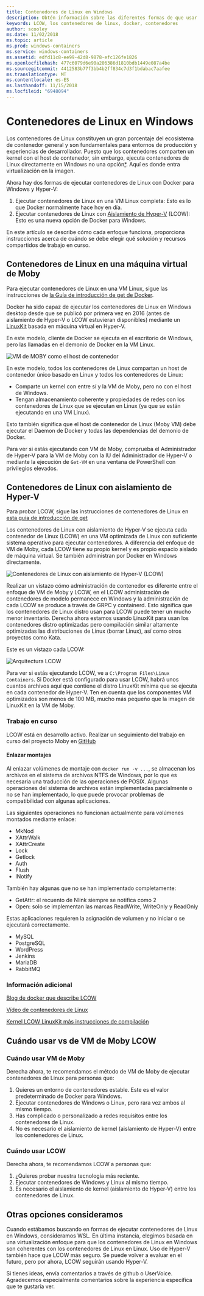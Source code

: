 ```yaml
---
title: Contenedores de Linux en Windows
description: Obtén información sobre las diferentes formas de que usar Hyper-V para ejecutar contenedores de Linux en Windows como si estuvieran nativos.
keywords: LCOW, los contenedores de linux, docker, contenedores
author: scooley
ms.date: 11/02/2018
ms.topic: article
ms.prod: windows-containers
ms.service: windows-containers
ms.assetid: edfd11c8-ee99-42d8-9878-efc126fe1826
ms.openlocfilehash: 477c6079d6e90a206386d1810bdb1449e087a4be
ms.sourcegitcommit: 4412583b77f3bb4b2ff834c7d3f1bdabac7aafee
ms.translationtype: MT
ms.contentlocale: es-ES
ms.lasthandoff: 11/15/2018
ms.locfileid: "6948094"
---
```

# <a name="linux-containers-on-windows"></a>Contenedores de Linux en Windows

Los contenedores de Linux constituyen un gran porcentaje del ecosistema de contenedor general y son fundamentales para entornos de producción y experiencias de desarrollador.  Puesto que los contenedores comparten un kernel con el host de contenedor, sin embargo, ejecuta contenedores de Linux directamente en Windows no una opción[*](linux-containers.md#other-options-we-considered).  Aquí es donde entra virtualización en la imagen.

Ahora hay dos formas de ejecutar contenedores de Linux con Docker para Windows y Hyper-V:

1. Ejecutar contenedores de Linux en una VM Linux completa: Esto es lo que Docker normalmente hace hoy en día.
1. Ejecutar contenedores de Linux con [Aislamiento de Hyper-V](../manage-containers/hyperv-container.md) (LCOW): Esto es una nueva opción de Docker para Windows.

En este artículo se describe cómo cada enfoque funciona, proporciona instrucciones acerca de cuándo se debe elegir qué solución y recursos compartidos de trabajo en curso.

## <a name="linux-containers-in-a-moby-vm"></a>Contenedores de Linux en una máquina virtual de Moby

Para ejecutar contenedores de Linux en una VM Linux, sigue las instrucciones de [la Guía de introducción de get de Docker](https://docs.docker.com/docker-for-windows/).

Docker ha sido capaz de ejecutar los contenedores de Linux en Windows desktop desde que se publicó por primera vez en 2016 (antes de aislamiento de Hyper-V o LCOW estuvieran disponibles) mediante un [LinuxKit](https://github.com/linuxkit/linuxkit) basada en máquina virtual en Hyper-V.

En este modelo, cliente de Docker se ejecuta en el escritorio de Windows, pero las llamadas en el demonio de Docker en la VM Linux.

![VM de MOBY como el host de contenedor](media/MobyVM.png)

En este modelo, todos los contenedores de Linux compartan un host de contenedor único basado en Linux y todos los contenedores de Linux:

* Comparte un kernel con entre sí y la VM de Moby, pero no con el host de Windows.
* Tengan almacenamiento coherente y propiedades de redes con los contenedores de Linux que se ejecutan en Linux (ya que se están ejecutando en una VM Linux).

Esto también significa que el host de contenedor de Linux (Moby VM) debe ejecutar el Daemon de Docker y todas las dependencias del demonio de Docker.

Para ver si estás ejecutando con VM de Moby, comprueba el Administrador de Hyper-V para la VM de Moby con la IU del Administrador de Hyper-V o mediante la ejecución de `Get-VM` en una ventana de PowerShell con privilegios elevados.

## <a name="linux-containers-with-hyper-v-isolation"></a>Contenedores de Linux con aislamiento de Hyper-V

Para probar LCOW, sigue las instrucciones de contenedores de Linux en [esta guía de introducción de get](../quick-start/quick-start-windows-10.md)

Los contenedores de Linux con aislamiento de Hyper-V se ejecuta cada contenedor de Linux (LCOW) en una VM optimizada de Linux con suficiente sistema operativo para ejecutar contenedores.  A diferencia del enfoque de VM de Moby, cada LCOW tiene su propio kernel y es propio espacio aislado de máquina virtual.  Se también administran por Docker en Windows directamente.

![Contenedores de Linux con aislamiento de Hyper-V (LCOW)](media/lcow-approach.png)

Realizar un vistazo cómo administración de contenedor es diferente entre el enfoque de VM de Moby y LCOW, en el LCOW administración de contenedores de modelo permanece en Windows y la administración de cada LCOW se produce a través de GRPC y containerd.  Esto significa que los contenedores de Linux distro usan para LCOW puede tener un mucho menor inventario.  Derecha ahora estamos usando LinuxKit para usan los contenedores distro optimizadas pero compilación similar altamente optimizadas las distribuciones de Linux (borrar Linux), así como otros proyectos como Kata.

Este es un vistazo cada LCOW:

![Arquitectura LCOW](media/lcow.png)

Para ver si estás ejecutando LCOW, ve a `C:\Program Files\Linux Containers`.  Si Docker está configurado para usar LCOW, habrá unos cuantos archivos aquí que contiene el distro LinuxKit mínima que se ejecuta en cada contenedor de Hyper-V.  Ten en cuenta que los componentes VM optimizados son menos de 100 MB, mucho más pequeño que la imagen de LinuxKit en la VM de Moby.

### <a name="work-in-progress"></a>Trabajo en curso

LCOW está en desarrollo activo.  Realizar un seguimiento del trabajo en curso del proyecto Moby en [GitHub](https://github.com/moby/moby/issues/33850)

#### <a name="bind-mounts"></a>Enlazar montajes

Al enlazar volúmenes de montaje con `docker run -v ...`, se almacenan los archivos en el sistema de archivos NTFS de Windows, por lo que es necesaria una traducción de las operaciones de POSIX. Algunas operaciones del sistema de archivos están implementadas parcialmente o no se han implementado, lo que puede provocar problemas de compatibilidad con algunas aplicaciones.

Las siguientes operaciones no funcionan actualmente para volúmenes montados mediante enlace:

* MkNod
* XAttrWalk
* XAttrCreate
* Lock
* Getlock
* Auth
* Flush
* INotify

También hay algunas que no se han implementado completamente:

* GetAttr: el recuento de Nlink siempre se notifica como 2
* Open: solo se implementan las marcas ReadWrite, WriteOnly y ReadOnly

Estas aplicaciones requieren la asignación de volumen y no iniciar o se ejecutará correctamente.

* MySQL
* PostgreSQL
* WordPress
* Jenkins
* MariaDB
* RabbitMQ

### <a name="extra-information"></a>Información adicional

[Blog de docker que describe LCOW](https://blog.docker.com/2017/11/docker-for-windows-17-11/)

[Vídeo de contenedores de Linux](https://sec.ch9.ms/ch9/1e5a/08ff93f2-987e-4f8d-8036-2570dcac1e5a/LinuxContainer.mp4)

[Kernel LCOW LinuxKit más instrucciones de compilación](https://github.com/linuxkit/lcow)

## <a name="when-to-use-moby-vm-vs-lcow"></a>Cuándo usar vs de VM de Moby LCOW

### <a name="when-to-use-moby-vm"></a>Cuándo usar VM de Moby

Derecha ahora, te recomendamos el método de VM de Moby de ejecutar contenedores de Linux para personas que:

1. Quieres un entorno de contenedores estable.  Este es el valor predeterminado de Docker para Windows.
1. Ejecutar contenedores de Windows o Linux, pero rara vez ambos al mismo tiempo.
1. Has complicado o personalizado a redes requisitos entre los contenedores de Linux.
1. No es necesario el aislamiento de kernel (aislamiento de Hyper-V) entre los contenedores de Linux.

### <a name="when-to-use-lcow"></a>Cuándo usar LCOW

Derecha ahora, te recomendamos LCOW a personas que:

1. ¿Quieres probar nuestra tecnología más reciente.
1. Ejecutar contenedores de Windows y Linux al mismo tiempo.
1. Es necesario el aislamiento de kernel (aislamiento de Hyper-V) entre los contenedores de Linux.

## <a name="other-options-we-considered"></a>Otras opciones consideramos

Cuando estábamos buscando en formas de ejecutar contenedores de Linux en Windows, consideramos WSL.  En última instancia, elegimos basada en una virtualización enfoque para que los contenedores de Linux en Windows son coherentes con los contenedores de Linux en Linux.  Uso de Hyper-V también hace que LCOW más seguro.  Se puede volver a evaluar en el futuro, pero por ahora, LCOW seguirán usando Hyper-V.

Si tienes ideas, envía comentarios a través de github o UserVoice.  Agradecemos especialmente comentarios sobre la experiencia específica que te gustaría ver.